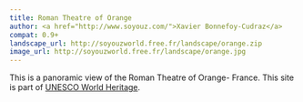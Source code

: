 ```yaml
---
title: Roman Theatre of Orange
author: <a href="http://www.soyouz.com/">Xavier Bonnefoy-Cudraz</a>
compat: 0.9+
landscape_url: http://soyouzworld.free.fr/landscape/orange.zip
image_url: http://soyouzworld.free.fr/landscape/orange.jpg
---
```

This is a panoramic view of the Roman Theatre of Orange- France. This site is part of <a href="http://whc.unesco.org/en/list/163">UNESCO World Heritage</a>.